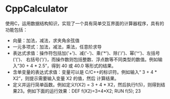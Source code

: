 # CppCalculator

使用C，运用数据结构知识，实现了一个具有简单交互界面的计算器程序，具有的功能包括：

- 向量：加法，减法，求夹角余弦值
- 一元多项式：加法，减法，乘法，任意阶求导
- 表达式求值：操作符包括加('+')、减('-')、乘('*')、除('/')、幂('^')、左括号('(')、
右括号(')')，而操作数则包括整数、浮点数等不同类型的数值。例如输入“30 + 4 * 2.5”，得到 40 或 40.0
等形式的结果。
- 含单变量的表达式求值：变量可以是 C/C++的标识符。例如输入“ 3 + 4 * X2”，则提示需要输入变量 X2 的值，然后
计算结果。
- 定义并运行简单函数。例如定义f(X2) = 3 + 4 * X2，然后执行f(5)，则得到结果23。例如下面的运行效果：DEF f(X2)=3+4*X2; RUN f(5); 23
